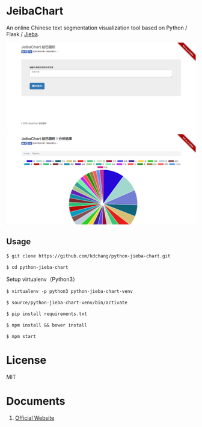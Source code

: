 # JeibaChart 
An online Chinese text segmentation visualization tool based on Python / Flask / [Jieba](https://github.com/fxsjy/jieba).

![JeibaChart](demo-1.png)
![JeibaChart](demo-2.png)

## Usage 

```
$ git clone https://github.com/kdchang/python-jieba-chart.git
```

```
$ cd python-jieba-chart
```

Setup virtualenv（Python3）

```
$ virtualenv -p python3 python-jieba-chart-venv
```

```
$ source/python-jieba-chart-venv/bin/activate
```

```
$ pip install requirements.txt
```

```
$ npm install && bower install
```

```
$ npm start
```

# License
MIT

# Documents
1. [Official Website](https://virtualenv.pypa.io/en/stable/)

